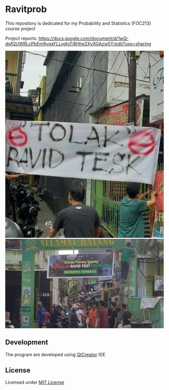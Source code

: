 # Ravitprob

This repository is dedicated for my Probability and Statistics (FOC213) course project

Project reports: https://docs.google.com/document/d/1wQ-dqfQUWRLcPbEm9yqaYLLvgtoTi8Hhe2XyXGAzw5Y/edit?usp=sharing

![Ravid Tesk](ravid-tesk.jpg)
![Menolak Rapid Tesk tapi Menerima Sembako](menolak-rapid-test.jpg)

## Development

The program are developed using [QtCreator](https://www.qt.io/product/development-tools) IDE

## License

Licensed under [MIT License](LICENSE)
